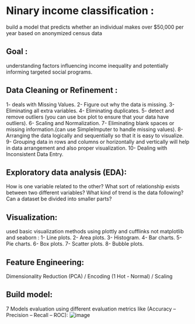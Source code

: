 # Ninary income classification :
build a model that predicts whether an individual makes over $50,000 per year based on anonymized census data
## Goal :
understanding factors influencing income inequality and potentially informing targeted social programs.
##  Data Cleaning or Refinement :
1- deals with Missing Values.
2- Figure out why the data is missing.
3- Eliminating all extra variables.
4- Eliminating duplicates.
5- detect and remove outliers (you can use box plot to ensure that your data have outliers).
6- Scaling and Normalization.
7- Eliminating blank spaces or missing information.(can use SimpleImputer to handle missing values).
8- Arranging the data logically and sequentially so that it is easy to visualize.
9- Grouping data in rows and columns or horizontally and vertically will help in data arrangement and
also proper visualization.
10- Dealing with Inconsistent Data Entry.
## Exploratory data analysis (EDA):
How is one variable related to the other?
What sort of relationship exists between two different variables?
What kind of trend is the data following?
Can a dataset be divided into smaller parts?
## Visualization:
used basic visualization methods using plottly and cufflinks not matplotlib and seaborn :
1- Line plots.
2- Area plots.
3- Histogram.
4- Bar charts.
5- Pie charts.
6- Box plots.
7- Scatter plots.
8- Bubble plots.
## Feature Engineering:
Dimensionality Reduction (PCA) / Encoding (1 Hot - Normal) / Scaling
## Build model:
7 Models evaluation using different evaluation metrics like (Accuracy – Precision – Recall – ROC): 
![image](https://github.com/Manar20575/Data-Science-Project/assets/74185394/fb96c558-2da1-4e54-ad7a-f8e012492bce)





